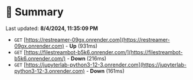 # 📖 Summary
Last updated: **8/4/2024, 11:35:09 PM**

- `GET` [https://restreamer-09gx.onrender.com](https://restreamer-09gx.onrender.com) - **Up** (931ms)
- `GET` [https://filestreambot-b5k6.onrender.com/](https://filestreambot-b5k6.onrender.com/) - **Down** (216ms)
- `GET` [https://jupyterlab-python3-12-3.onrender.com](https://jupyterlab-python3-12-3.onrender.com) - **Down** (161ms)
